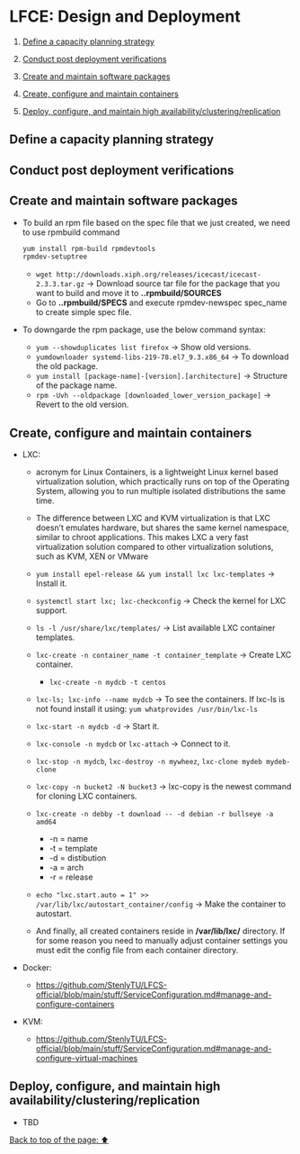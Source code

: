 # LFCE: Design and Deployment

1. [Define a capacity planning strategy](https://github.com/StenlyTU/LFCE-official/blob/main/stuff/LFCE_DesignandDeployment.md#Define-a-capacity-planning-strategy)

2. [Conduct post deployment verifications](https://github.com/StenlyTU/LFCE-official/blob/main/stuff/LFCE_DesignandDeployment.md#Conduct-post-deployment-verifications)

3. [Create and maintain software packages](https://github.com/StenlyTU/LFCE-official/blob/main/stuff/LFCE_DesignandDeployment.md#Create-and-maintain-software-packages)

4. [Create, configure and maintain containers](https://github.com/StenlyTU/LFCE-official/blob/main/stuff/LFCE_DesignandDeployment.md#Create,-configure-and-maintain-containers)

4. [Deploy, configure, and maintain high availability/clustering/replication](https://github.com/StenlyTU/LFCE-official/blob/main/stuff/LFCE_DesignandDeployment.md#Deploy,-configure,-and-maintain-high-availability/clustering/replication)

## Define a capacity planning strategy

## Conduct post deployment verifications

## Create and maintain software packages

- To build an rpm file based on the spec file that we just created, we need to use rpmbuild command
    ```bash
    yum install rpm-build rpmdevtools
    rpmdev-setuptree
    ```
    - `wget http://downloads.xiph.org/releases/icecast/icecast-2.3.3.tar.gz` -> Download source tar file for the package that you want to build and move it to **..rpmbuild/SOURCES**
    - Go to **..rpmbuild/SPECS** and execute rpmdev-newspec spec_name to create simple spec file.

- To downgarde the rpm package, use the below command syntax:
   - `yum --showduplicates list firefox` -> Show old versions.
   - `yumdownloader systemd-libs-219-78.el7_9.3.x86_64` -> To download the old package.
   - `yum install [package-name]-[version].[architecture]` -> Structure of the package name.
   - `rpm -Uvh --oldpackage [downloaded_lower_version_package]` -> Revert to the old version.

## Create, configure and maintain containers

- LXC:
    - acronym for Linux Containers, is a lightweight Linux kernel based virtualization solution,
      which practically runs on top of the Operating System, allowing you to run multiple isolated
      distributions the same time.

    - The difference between LXC and KVM virtualization is that LXC doesn’t emulates hardware, but
    shares the same kernel namespace, similar to chroot applications. This makes LXC a very fast virtualization solution compared to other virtualization solutions, such as KVM, XEN or VMware

    - `yum install epel-release && yum install lxc lxc-templates` -> Install it.

    - `systemctl start lxc; lxc-checkconfig` -> Check the kernel for LXC support.

    - `ls -l /usr/share/lxc/templates/` -> List available LXC container templates.

    - `lxc-create -n container_name -t container_template` -> Create LXC container.
        - `lxc-create -n mydcb -t centos`

    - `lxc-ls; lxc-info --name mydcb` -> To see the containers. If lxc-ls is not found install it using: `yum whatprovides /usr/bin/lxc-ls`

    - `lxc-start -n mydcb -d` -> Start it.

    - `lxc-console -n mydcb` or `lxc-attach` -> Connect to it.

    - `lxc-stop -n mydcb`, `lxc-destroy -n mywheez`, `lxc-clone mydeb mydeb-clone`

    - `lxc-copy -n bucket2 -N bucket3` -> lxc-copy is the newest command for cloning LXC containers.

    - `lxc-create -n debby -t download -- -d debian -r bullseye -a amd64`
        - -n = name
        - -t = template
        - -d = distibution
        - -a = arch
        - -r = release

    - `echo "lxc.start.auto = 1" >> /var/lib/lxc/autostart_container/config` -> Make the container to autostart.

    - And finally, all created containers reside in **/var/lib/lxc/** directory. If for some reason you need to
    manually adjust container settings you must edit the config file from each container directory.

- Docker:

    - https://github.com/StenlyTU/LFCS-official/blob/main/stuff/ServiceConfiguration.md#manage-and-configure-containers

- KVM:
    - https://github.com/StenlyTU/LFCS-official/blob/main/stuff/ServiceConfiguration.md#manage-and-configure-virtual-machines

## Deploy, configure, and maintain high availability/clustering/replication

- TBD

[Back to top of the page: ⬆️](https://github.com/StenlyTU/LFCE-official/blob/main/stuff/LFCE_DesignandDeployment.md#Define-a-capacity-planning-strategy)